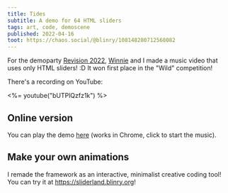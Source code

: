 ```yaml
---
title: Tides
subtitle: A demo for 64 HTML sliders
tags: art, code, demoscene
published: 2022-04-16
toot: https://chaos.social/@blinry/108148280712568082
---
```


For the demoparty [Revision 2022](https://2022.revision-party.net), [Winnie](https://winniehell.de) and I made a music video that uses only HTML sliders! :D It won first place in the "Wild" competition!

There's a recording on YouTube:

<%= youtube("bUTPlQzfz1k") %>

## Online version

You can play the demo [here](play/) (works in Chrome, click to start the music).

## Make your own animations

I remade the framework as an interactive, minimalist creative coding tool! You can try it at <https://sliderland.blinry.org>!
